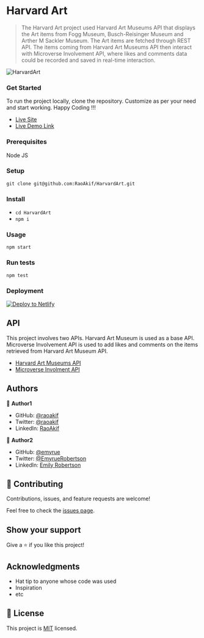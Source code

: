 # Harvard Art

> The Harvard Art project used Harvard Art Museums API that displays the Art items from Fogg Museum, Busch-Reisinger Museum and Arther M Sackler Museum. The Art items are fetched through REST API. The items coming from Harvard Art Museums API then interact with Microverse Involvement API, where likes and comments data could be recorded and saved in real-time interaction.

![HarvardArt](https://user-images.githubusercontent.com/61361037/167279231-2be20894-5d0c-407c-a4a6-80ca2b9b4ece.PNG)

### Get Started
To run the project locally, clone the repository. Customize as per your need and start working. Happy Coding !!!
- [Live Site](https://harvardartgallery.netlify.app/)
- [Live Demo Link](https://www.loom.com/share/afbb0c53a5904223b6efb2bd612d90c9)


### Prerequisites
Node JS
### Setup
`git clone git@github.com:RaoAkif/HarvardArt.git`
### Install
- `cd HarvardArt`
- `npm i`

### Usage
`npm start`
### Run tests
`npm test`
### Deployment
[![Deploy to Netlify](https://www.netlify.com/img/deploy/button.svg)](https://app.netlify.com/start/deploy?repository=https://github.com/RaoAkif/HarvardArt)

## API
This project involves two APIs. Harvard Art Museum is used as a base API. Microverse Involvement API is used to add likes and comments on the items retrieved from Harvard Art Museum API.
- [Harvard Art Museums API](https://github.com/harvardartmuseums/api-docs)
- [Microverse Involment API](https://www.notion.so/microverse/Involvement-API-869e60b5ad104603aa6db59e08150270)


## Authors

👤 **Author1**

- GitHub: [@raoakif](https://github.com/RaoAkif)
- Twitter: [@raoakif](https://twitter.com/RaoAkif)
- LinkedIn: [RaoAkif](https://linkedin.com/in/RaoAkif)

👤 **Author2**

- GitHub: [@emyrue](https://github.com/emyrue)
- Twitter: [@EmyrueRobertson](https://twitter.com/EmyrueRobertson)
- LinkedIn: [Emily Robertson](https://linkedin.com/in/emilyruthrobertson)


## 🤝 Contributing

Contributions, issues, and feature requests are welcome!

Feel free to check the [issues page](../../issues/).

## Show your support

Give a ⭐️ if you like this project!

## Acknowledgments

- Hat tip to anyone whose code was used
- Inspiration
- etc

## 📝 License

This project is [MIT](./MIT.md) licensed.
